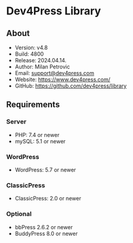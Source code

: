 # Dev4Press Library
## About

* Version: v4.8
* Build:   4800
* Release: 2024.04.14.
* Author:  Milan Petrovic
* Email:   support@dev4press.com
* Website: https://www.dev4press.com/
* GitHub:  https://github.com/dev4press/library

## Requirements

### Server

* PHP: 7.4 or newer
* mySQL: 5.1 or newer

### WordPress

* WordPress: 5.7 or newer

### ClassicPress

* ClassicPress: 2.0 or newer

### Optional

* bbPress 2.6.2 or newer
* BuddyPress 8.0 or newer
